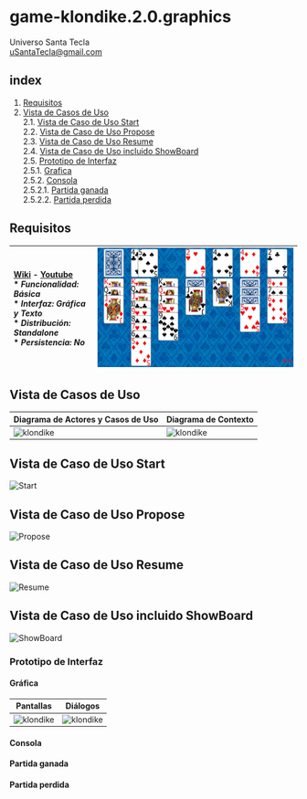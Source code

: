 # game-klondike.2.0.graphics
Universo Santa Tecla  
[uSantaTecla@gmail.com](mailto:uSantaTecla@gmail.com)  
  
## index

1. [Requisitos](#requisitos)  
2. [Vista de Casos de Uso](#vista-de-casos-de-uso)  
    2.1. [Vista de Caso de Uso Start](#vista-de-caso-de-uso-start)  
    2.2. [Vista de Caso de Uso Propose](#vista-de-caso-de-uso-propose)  
    2.3. [Vista de Caso de Uso Resume](#vista-de-caso-de-uso-resume)  
    2.4. [Vista de Caso de Uso incluido ShowBoard](#vista-de-caso-de-uso-incluido-showboard)  
    2.5. [Prototipo de Interfaz](#prototipo-de-interfaz)  
        2.5.1. [Grafica](#grafica)  
        2.5.2. [Consola](#consola)  
            2.5.2.1. [Partida ganada](#partida-ganada)  
            2.5.2.2. [Partida perdida](#partida-perdida)  

## Requisitos  

| [Wiki](https://es.wikipedia.org/wiki/Solitario_de_cartas) - [Youtube](https://www.youtube.com/watch?v=yjgQXcFVBQY)<br/> * _Funcionalidad: **Básica**_<br/>  * _Interfaz: **Gráfica y Texto**_<br/>  * _Distribución: **Standalone**_<br/>  * _Persistencia: **No**_<br/> | ![klondike](./docs/images/klondike.jpg) | 
| :------- | :------: |  

## Vista de Casos de Uso  

| Diagrama de Actores y Casos de Uso | Diagrama de Contexto |
|---|---|
| ![klondike]() | ![klondike]() |  

## Vista de Caso de Uso Start  
![Start]()  

## Vista de Caso de Uso Propose  
![Propose]()  

## Vista de Caso de Uso Resume  
![Resume]()  

## Vista de Caso de Uso incluido ShowBoard  
![ShowBoard]()  

### Prototipo de Interfaz  

#### Gráfica

| Pantallas | Diálogos |
|---|---|
| ![klondike]() | ![klondike]() |

#### Consola

#### Partida ganada

#### Partida perdida
